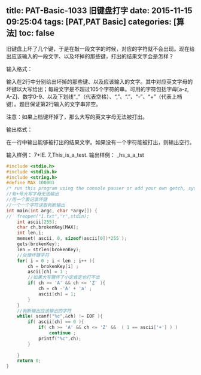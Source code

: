 title: PAT-Basic-1033 旧键盘打字
date: 2015-11-15 09:25:04
tags: [PAT,PAT Basic]
categories: [算法]
toc: false
---
旧键盘上坏了几个键，于是在敲一段文字的时候，对应的字符就不会出现。现在给出应该输入的一段文字、以及坏掉的那些键，打出的结果文字会是怎样？

输入格式：

输入在2行中分别给出坏掉的那些键、以及应该输入的文字。其中对应英文字母的坏键以大写给出；每段文字是不超过105个字符的串。可用的字符包括字母[a-z, A-Z]、数字0-9、以及下划线“_”（代表空格）、“,”<!--more-->、“.”、“-”、“+”（代表上档键）。题目保证第2行输入的文字串非空。

注意：如果上档键坏掉了，那么大写的英文字母无法被打出。

输出格式：

在一行中输出能够被打出的结果文字。如果没有一个字符能被打出，则输出空行。

输入样例：
7+IE.
7_This_is_a_test.
输出样例：
_hs_s_a_tst
```c
#include <stdio.h>
#include <stdlib.h>
#include <string.h>
#define MAX 100001
/* run this program using the console pauser or add your own getch, system("pause") or input loop */
//有+号大写字母无法输出
//用一个表记录坏键
//一个一个字符读取判断输出 
int main(int argc, char *argv[]) {
//  freopen("1.txt","r",stdin);
    int ascii[255];
    char ch,brokenKey[MAX];
    int len,i;
    memset( ascii, 0, sizeof(ascii[0])*255 );
    gets(brokenKey);
    len = strlen(brokenKey);
    //处理坏键字符 
    for( i = 0 ; i < len ; i++ ){
        ch = brokenKey[i] ;
        ascii[ch] = 1 ;
        //如果大写键坏了小定肯定也打不出 
        if( ch >= 'A' && ch <= 'Z' ){
            ch = ch -'A' + 'a' ;
            ascii[ch] = 1;
        }
    }
    //判断输出应该输出的字符
    while( scanf("%c",&ch) != EOF ){
        if( ascii[ch] == 0 ){
            if( ch >= 'A' && ch <= 'Z' &&  ( 1 == ascii['+'] ) )
                continue ;
            printf("%c",ch);    
        }
        
    } 
    return 0;
}
```
